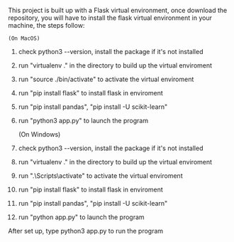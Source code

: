 This project is built up with a Flask virtual environment, once download the repository, you will have to install the flask virtual environment in your machine, the steps follow:

    (On MacOS)
1. check python3 --version, install the package if it's not installed
2. run "virtualenv ." in the directory to build up the virtual enviroment
3. run "source ./bin/activate" to activate the virtual enviroment
4. run "pip install flask" to install flask in enviroment
5. run "pip install pandas", "pip install -U scikit-learn"
6. run "python3 app.py" to launch the program

    (On Windows)
1. check python3 --version, install the package if it's not installed
2. run "virtualenv ." in the directory to build up the virtual enviroment
3. run ".\Scripts\activate" to activate the virtual enviroment
4. run "pip install flask" to install flask in enviroment
5. run "pip install pandas", "pip install -U scikit-learn"
6. run "python app.py" to launch the program

After set up, type python3 app.py to run the program
